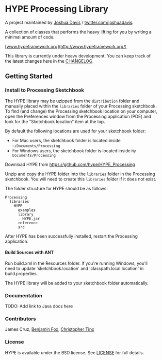 # HYPE Processing Library

A project maintained by [Joshua Davis](https://github.com/hype/) / [twitter.com/joshuadavis](https://twitter.com/joshuadavis/).

A collection of classes that performs the heavy lifting for you by writing a minimal amount of code.

[www.hypeframework.org](http://www.hypeframework.org/)

This library is currently under heavy development. You can keep track of the latest changes here in the [CHANGELOG][1].

## Getting Started ##

### Install to Processing Sketchbook

The HYPE library may be uzipped from the `distribution` folder and manually placed within the `libraries` folder of your Processing sketchbook. To find (and change) the Processing sketchbook location on your computer, open the Preferences window from the Processing application (PDE) and look for the "Sketchbook location" item at the top.

By default the following locations are used for your sketchbook folder:
  * For Mac users, the sketchbook folder is located inside `~/Documents/Processing`
  * For Windows users, the sketchbook folder is located inside `My Documents/Processing`

Download HYPE from https://github.com/hype/HYPE_Processing

Unzip and copy the HYPE folder into the `libraries` folder in the Processing sketchbook. You will need to create this `libraries` folder if it does not exist.

The folder structure for HYPE should be as follows:

```
Processing
  libraries
    HYPE
      examples
      library
        HYPE.jar
      reference
      src
```

After HYPE has been successfully installed, restart the Processing application.

#### Build Sources with ANT

Run build.xml in the Resources folder. If you're running Windows, you'll need to update 'sketchbook.location' and 'classpath.local.location' in build.properties.

The HYPE library will be added to your sketchbook folder automatically.

### Documentation
TODO: Add link to Java docs here

### Contributors
James Cruz, [Benjamin Fox](https://github.com/tracerstar), [Christopher Tino](https://github.com/christophertino)

### License
HYPE is available under the BSD license. See [LICENSE][2] for full details.

[1]: CHANGELOG.md
[2]: LICENSE.txt